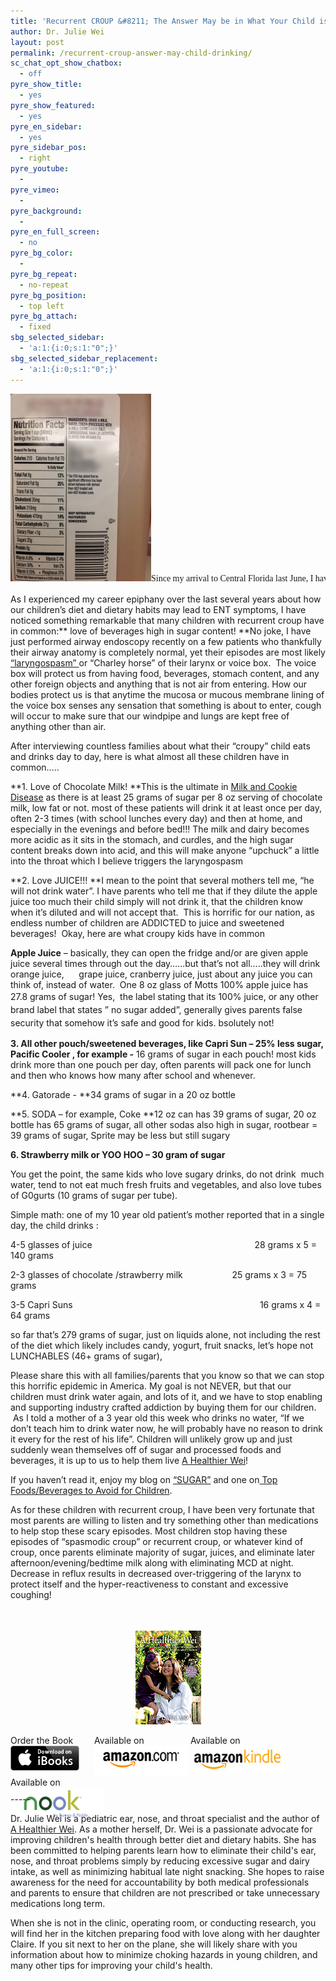 ```yaml
---
title: 'Recurrent CROUP &#8211; The Answer May be in What Your Child is Drinking!'
author: Dr. Julie Wei
layout: post
permalink: /recurrent-croup-answer-may-child-drinking/
sc_chat_opt_show_chatbox:
  - off
pyre_show_title:
  - yes
pyre_show_featured:
  - yes
pyre_en_sidebar:
  - yes
pyre_sidebar_pos:
  - right
pyre_youtube:
  - 
pyre_vimeo:
  - 
pyre_background:
  - 
pyre_en_full_screen:
  - no
pyre_bg_color:
  - 
pyre_bg_repeat:
  - no-repeat
pyre_bg_position:
  - top left
pyre_bg_attach:
  - fixed
sbg_selected_sidebar:
  - 'a:1:{i:0;s:1:"0";}'
sbg_selected_sidebar_replacement:
  - 'a:1:{i:0;s:1:"0";}'
---
```

<pre><span style="font-family: Georgia, 'Times New Roman', 'Bitstream Charter', Times, serif; font-size: 14px; line-height: 1.5em;"><img class="alignleft size-medium wp-image-969" alt="IMG_1211_blurred" src="/wp-content/uploads/2014/02/IMG_1211_blurred-225x300.jpg" width="225" height="300" />Since my arrival to Central Florida last June, I have seen many preschool and school aged children with recurrent </span><a style="font-family: Georgia, 'Times New Roman', 'Bitstream Charter', Times, serif; font-size: 14px; line-height: 1.5em;" href="http://kidshealth.org/parent/infections/lung/croup.html">"croup"</a><span style="font-family: Georgia, 'Times New Roman', 'Bitstream Charter', Times, serif; font-size: 14px; line-height: 1.5em;">. These are children who are usually otherwise completely healthy, but has "episodes" or attacks where they have trouble breathing, have harsh "barky" cough, and are frequent flyers to the Emergency Room especially in the middle of the night.  I have several in recent months who have not only logged over 8-10 visits to the Emergency Department in a 6 month period, but have even been hospitalized for this condition.  These children are usually given the diagnosis of "croup", given steroids in the ED, then discharged home with their own bottle of steroid that mom keeps in the fridge.</span></pre>

As I experienced my career epiphany over the last several years about how our children&#8217;s diet and dietary habits may lead to ENT symptoms, I have noticed something remarkable that many children with recurrent croup have in common:** love of beverages high in sugar content! **No joke, I have just performed airway endoscopy recently on a few patients who thankfully their airway anatomy is completely normal, yet their episodes are most likely [&#8220;laryngospasm&#8221; ][1]or &#8220;Charley horse&#8221; of their larynx or voice box.  The voice box will protect us from having food, beverages, stomach content, and any other foreign objects and anything that is not air from entering. How our bodies protect us is that anytime the mucosa or mucous membrane lining of the voice box senses any sensation that something is about to enter, cough will occur to make sure that our windpipe and lungs are kept free of anything other than air.

After interviewing countless families about what their &#8220;croupy&#8221; child eats and drinks day to day, here is what almost all these children have in common&#8230;..

**1. Love of Chocolate Milk! **This is the ultimate in [Milk and Cookie Disease][2] as there is at least 25 grams of sugar per 8 oz serving of chocolate milk, low fat or not. most of these patients will drink it at least once per day, often 2-3 times (with school lunches every day) and then at home, and especially in the evenings and before bed!!! The milk and dairy becomes more acidic as it sits in the stomach, and curdles, and the high sugar content breaks down into acid, and this will make anyone &#8220;upchuck&#8221; a little into the throat which I believe triggers the laryngospasm

**2. Love JUICE!!! **I mean to the point that several mothers tell me, &#8220;he will not drink water&#8221;. I have parents who tell me that if they dilute the apple juice too much their child simply will not drink it, that the children know when it&#8217;s diluted and will not accept that.  This is horrific for our nation, as endless number of children are ADDICTED to juice and sweetened beverages!  Okay, here are what croupy kids have in common

**Apple Juice** &#8211; basically, they can open the fridge and/or are given apple juice several times through out the day&#8230;&#8230;but that&#8217;s not all&#8230;..they will drink orange juice,      grape juice, cranberry juice, just about any juice you can think of, instead of water.  One 8 oz glass of Motts 100% apple juice has 27.8 grams of sugar! Yes,  the <span style="line-height: 1.5em;">label stating that its 100% juice, or any other brand label that states &#8221; no sugar added&#8221;, generally gives parents false security that somehow it&#8217;s safe and good for </span><span style="line-height: 1.5em;">kids. bsolutely not!</span>

**3. All other pouch/sweetened beverages, like Capri Sun &#8211; 25% less sugar, Pacific Cooler , for example -** 16 grams of sugar in each pouch! most kids drink more than one pouch per day, often parents will pack one for lunch and then who knows how many after school and whenever.

**4. Gatorade - **34 grams of sugar in a 20 oz bottle

**5. SODA &#8211; for example, Coke **12 oz can has 39 grams of sugar, 20 oz bottle has 65 grams of sugar, all other sodas also high in sugar, rootbear = 39 grams of sugar, Sprite may be less but still sugary

**6. Strawberry milk or YOO HOO &#8211; 30 gram of sugar**

You get the point, the same kids who love sugary drinks, do not drink  much water, tend to not eat much fresh fruits and vegetables, and also love tubes of G0gurts (10 grams of sugar per tube).

Simple math: one of my 10 year old patient&#8217;s mother reported that in a single day, the child drinks :

4-5 glasses of juice                                                                  28 grams x 5 = 140 grams

2-3 glasses of chocolate /strawberry milk                    25 grams x 3 = 75 grams

3-5 Capri Suns                                                                            16 grams x 4 = 64 grams

so far that&#8217;s 279 grams of sugar, just on liquids alone, not including the rest of the diet which likely includes candy, yogurt, fruit snacks, let&#8217;s hope not LUNCHABLES (46+ grams of sugar),

Please share this with all families/parents that you know so that we can stop this horrific epidemic in America. My goal is not NEVER, but that our children must drink water again, and lots of it, and we have to stop enabling and supporting industry crafted addiction by buying them for our children.  As I told a mother of a 3 year old this week who drinks no water, &#8220;If we don&#8217;t teach him to drink water now, he will probably have no reason to drink it every for the rest of his life&#8221;. Children will unlikely grow up and just suddenly wean themselves off of sugar and processed foods and beverages, it is up to us to help them live [A Healthier Wei][3]!

If you haven&#8217;t read it, enjoy my blog on [&#8220;SUGAR&#8221;][4] and one on[ Top Foods/Beverages to Avoid for Children][5].

As for these children with recurrent croup, I have been very fortunate that most parents are willing to listen and try something other than medications to help stop these scary episodes. Most children stop having these episodes of &#8220;spasmodic croup&#8221; or recurrent croup, or whatever kind of croup, once parents eliminate majority of sugar, juices, and eliminate later afternoon/evening/bedtime milk along with eliminating MCD at night. Decrease in reflux results in decreased over-triggering of the larynx to protect itself and the hyper-reactiveness to constant and excessive coughing!

<span style="line-height: 1.5em;"> </span>

<span style="width:105px;display:table;margin:0 auto;"><a href="the-book/"><img src="/wp-content/uploads/2014/04/AHealthierWei_cover_150.png" /></a></span>

<p style="height:80px">
  <span style="width:130px;display:inline-block;vertical-align:top;"> Order the Book <a href="https://itunes.apple.com/us/book/a-healthier-wei/id806784060?ls=1&mt=11#" target="_blank" > <img class="size-full wp-image-944" alt="Apple iBooks" title="Apple iBooks" src="/wp-content/uploads/2014/02/Download_on_iBooks_Badge_US-UK_110x40_090513.png" width="110" height="40" /></a> </span> <span style="width:150px;display:inline-block;vertical-align:top;">Available on <a href="http://amzn.to/1fSNqeb" target="_blank" > <img class="size-full wp-image-945" alt="Amazon.com" title="Amazon.com" src="/wp-content/uploads/2014/02/amazon_com_logo_160.jpg" width="160" height="47" /> </a> </span> <span  style="width:150px;display:inline-block;vertical-align:top;">Available on <a href="http://amzn.to/1eHEfNl" target="_blank" > <img class="size-full wp-image-946" alt="Amazon Kindle" title="Amazon Kindle" src="/wp-content/uploads/2014/02/kindle_logo_160.jpg" width="160" height="43" /> </a> </span> <span style="width:150px;display:inline-block;vertical-align:top;">Available on <a href="http://www.barnesandnoble.com/w/a-healthier-wei-julie-wei/1118260302?ean=2940148244592&itm=1&usri=2940148244592" target="_blank" > <img class="size-full wp-image-947" alt="Nook" title="Nook" src="/wp-content/uploads/2014/02/nook_logo_160.png" width="160" height="52" /></a> </span>
</p>

\-----

Dr. Julie Wei is a pediatric ear, nose, and throat specialist and the author of [A Healthier Wei][6]. As a mother herself, Dr. Wei is a passionate advocate for improving children's health through better diet and dietary habits. She has been committed to helping parents learn how to eliminate their child's ear, nose, and throat problems simply by reducing excessive sugar and dairy intake, as well as minimizing habitual late night snacking. She hopes to raise awareness for the need for accountability by both medical professionals and parents to ensure that children are not prescribed or take unnecessary medications long term. 

When she is not in the clinic, operating room, or conducting research, you will find her in the kitchen preparing food with love along with her daughter Claire. If you sit next to her on the plane, she will likely share with you information about how to minimize choking hazards in young children, and many other tips for improving your child's health.

 [1]: http://www.mayoclinic.org/diseases-conditions/gerd/expert-answers/laryngospasm/faq-20058269
 [2]: milk-cookie-disease/ "The “Milk and Cookie Disease”"
 [3]: the-book/ "The Book"
 [4]: sugar-the-most-powerful-bargaining-tool/ "Sugar- The Most Powerful Bargaining Tool"
 [5]: top-foods-and-beverages-i-avoid-at-grocery-stores/ "Top Foods and Beverages to Avoid for Children"
 [6]: the-book